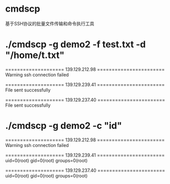 # cmdscp
基于SSH协议的批量文件传输和命令执行工具

# ./cmdscp -g demo2 -f test.txt -d "/home/t.txt"

  ==================== 139.129.212.98 =======================  
Warning ssh connection failed

  ==================== 139.129.239.41 ======================= 
File sent successfully

  ==================== 139.129.237.40 ======================= 
File sent successfully


# ./cmdscp -g demo2 -c "id"        

  ==================== 139.129.212.98 =======================  
Warning ssh connection failed

  ==================== 139.129.239.41 ======================= 
uid=0(root) gid=0(root) groups=0(root)

  ==================== 139.129.237.40 ======================= 
uid=0(root) gid=0(root) groups=0(root)
